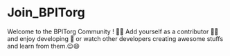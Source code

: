 # Join_BPITorg
Welcome to the BPITorg Community ! 👨‍🎓 Add yourself as a contributor 👩‍💻 and enjoy developing 🎊 or watch other developers creating awesome stuffs and learn from them.😉😄
